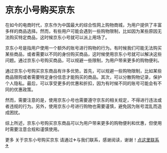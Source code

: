 # 京东小号购买京东

在如今的电商时代，京东作为中国最大的综合性网上购物商城，为用户提供了丰富多样的商品选择。然而，有些用户可能会遇到一些购物限制，比如因为某些原因无法购买特定商品，这时候京东小号就可以派上用场了。

京东小号是指用户使用一个额外的账号进行购物的行为。有时候我们可能无法购买某些商品，或者需要以不同的身份购买商品，这时候使用京东小号就可以解决这些问题。通过京东小号购买商品，可以规避一些限制，为用户带来更多的购物便利。

通过京东小号购买京东商品有许多优势。首先，可以规避一些购物限制，比如某些商品限购或者需要特定身份信息才能购买的商品。其次，可以分散购物记录，保护个人隐私。最后，可以享受更多的优惠和折扣，因为有时候不同的账号可能会有不同的优惠政策。

然而，需要注意的是，使用京东小号也需要遵守京东的相关规定，不得进行违法或者违规的行为。另外，使用京东小号进行购物也需要谨慎，避免因为账号混乱而造成困扰。

综上所述，京东小号购买京东商品可以为用户带来更多的购物便利和优惠，但使用时需要注意合规和谨慎使用。

更多 关于京东小号购买京东 请通过✈与我们联系，感谢阅读，谢谢！[点这里联系✈](https://add.k02.cc)
